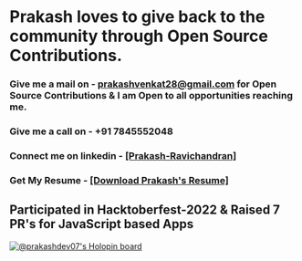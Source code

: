 
# Prakash loves to give back to the community through Open Source Contributions.

### Give me a  mail on - prakashvenkat28@gmail.com for Open Source Contributions & I am Open to all opportunities reaching me.
### Give me a call on - +91 7845552048
### Connect me on linkedin - [[Prakash-Ravichandran]](https://www.linkedin.com/in/prakash-ravichandran/)
### Get My Resume - [[Download Prakash's Resume]](https://drive.google.com/drive/u/1/folders/1OkEGNwEd-xuhjdxoiTK6mqBtzZIh5pvz)


## Participated in Hacktoberfest-2022 & Raised 7 PR's for JavaScript based Apps
[![@prakashdev07's Holopin board](https://holopin.me/prakashdev07)](https://holopin.io/@prakashdev07)

<!--
**Prakash-Ravichandran/Prakash-Ravichandran** is a ✨ _special_ ✨ repository because its `README.md` (this file) appears on your GitHub profile.

Here are some ideas to get you started:

- 🔭 I’m currently working on ...
- 🌱 I’m currently learning ...
- 👯 I’m looking to collaborate on ...
- 🤔 I’m looking for help with ...
- 💬 Ask me about ...
- 📫 How to reach me: ...
- 😄 Pronouns: ...
- ⚡ Fun fact: ...
-->
